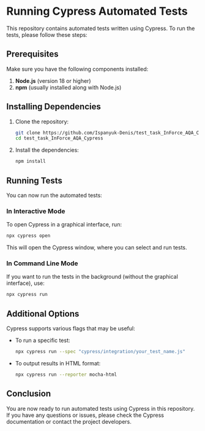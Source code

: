# Running Cypress Automated Tests

This repository contains automated tests written using Cypress. To run the tests, please follow these steps:

## Prerequisites

Make sure you have the following components installed:

1. **Node.js** (version 18 or higher)
2. **npm** (usually installed along with Node.js)

## Installing Dependencies

1. Clone the repository:

   ```bash
   git clone https://github.com/Ispanyuk-Denis/test_task_InForce_AQA_Cypress.git
   cd test_task_InForce_AQA_Cypress
   ```

2. Install the dependencies:

   ```bash
   npm install
   ```

## Running Tests

You can now run the automated tests:

### In Interactive Mode

To open Cypress in a graphical interface, run:

```bash
npx cypress open
```

This will open the Cypress window, where you can select and run tests.

### In Command Line Mode

If you want to run the tests in the background (without the graphical interface), use:

```bash
npx cypress run
```

## Additional Options

Cypress supports various flags that may be useful:

- To run a specific test:

  ```bash
  npx cypress run --spec "cypress/integration/your_test_name.js"
  ```

- To output results in HTML format:

  ```bash
  npx cypress run --reporter mocha-html
  ```

## Conclusion

You are now ready to run automated tests using Cypress in this repository. If you have any questions or issues, please check the Cypress documentation or contact the project developers.
